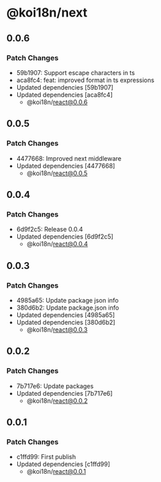# @koi18n/next

## 0.0.6

### Patch Changes

- 59b1907: Support escape characters in ts
- aca8fc4: feat: improved format in ts expressions
- Updated dependencies [59b1907]
- Updated dependencies [aca8fc4]
  - @koi18n/react@0.0.6

## 0.0.5

### Patch Changes

- 4477668: Improved next middleware
- Updated dependencies [4477668]
  - @koi18n/react@0.0.5

## 0.0.4

### Patch Changes

- 6d9f2c5: Release 0.0.4
- Updated dependencies [6d9f2c5]
  - @koi18n/react@0.0.4

## 0.0.3

### Patch Changes

- 4985a65: Update package json info
- 380d6b2: Update package.json info
- Updated dependencies [4985a65]
- Updated dependencies [380d6b2]
  - @koi18n/react@0.0.3

## 0.0.2

### Patch Changes

- 7b717e6: Update packages
- Updated dependencies [7b717e6]
  - @koi18n/react@0.0.2

## 0.0.1

### Patch Changes

- c1ffd99: First publish
- Updated dependencies [c1ffd99]
  - @koi18n/react@0.0.1
